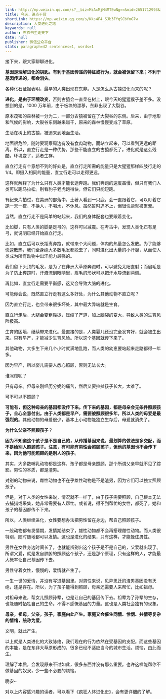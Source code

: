 ```yaml
---
link: http://mp.weixin.qq.com/s?__biz=MzAxMjM4MTEwNg==&mid=2651712993&idx=2&sn=af6c2d391a209bbf2070c6364f55ddcc&chksm=804bf33cb73c7a2a8290b60bee33d38faeda3e868890d071191b421c24706e91485ecd46671f#rd
title: 今天，讲点干货
shortLink: https://mp.weixin.qq.com/s/Kks4F4_SJb3FYqSCbYnG7w
description: 人类进化之路
keywords: null
author: 布衣书生走天下
date: null
publisher: 微信公众平台
stats: paragraph=42 sentences=1, words=1
---
```


接下来，跟大家聊聊进化。

**基因是理解进化的钥匙。有利于基因传递的特征或行为，就会被保留下来；不利于基因传递的，都会消失**。

各种化石证据表明，最早的人类出现在东非。人是怎么从古猿进化而来的呢？

**进化，是由于环境改变**，否则古猿会一直呆在树上，跟今天的猩猩猴子差不多。没想到的是，1000 万年前，由于板块的漂移，东非出现了大裂谷。

原本茂密的森林被一分为二，一部分古猿被留在了大裂谷的东侧。后来，由于地形和气候的影响，大裂谷东侧越来越干，原来的森林慢慢变成了草原。

生活在树上的古猿，被迫来到地面生活。

地面很危险，随时要观察周边有没有食肉动物，而站立起来，可以看到更远的距离。所以，直立行走是一种优势，那些不能直立的古猿都死了。进化就是这么残酷，环境变了，适者生存。

直立行走有个意想不到的好处是，直立行走所需的能量只是大猩猩那样四肢行走的 1/4。即摄入相同的能量，直立行走可以走得更远。

这样就解释了为什么只有人类才能长途奔跑。我们奔跑的速度虽慢，但只有我们人类可以跑马拉松。别看豹子老虎跑得快，但它们只能短跑。

有纪录片拍过，在美洲的部落中，土著人看到一只鹿，会一直跟着它，可以盯着它跑一天一夜，不换人，不喝水，不休息。虽然暂时追不上，但很快鹿就被累晕。

当然，直立行走不是简单的站起来，我们的身体配套也要跟着变化。

比如脚，只有人类的脚是足弓的，这样可以减震。在考古中，发现人类化石有足弓，就说明已经开始直立行走。

比如，直立后可以长距离奔跑，就带来个大问题，体内的热量怎么发散。为了能够快速散热，我们全身绝大多数毛发都脱去了，同时进化出大量的小汗腺，从而使人类成为所有动物中出汗能力最强的。

我们留下头顶的毛发，是为了在非洲大草原奔跑时，可以避免太阳直射；而眉毛是为了防止奔跑时，汗液流到眼睛里，眉毛的形状可以把汗水导流到两侧。

再比如，直立行走需要平衡感，这又会导致大脑的进化。

可能你会说，既然直立行走有这么多好处，为什么其他动物不直立呢？

因为直立行走，也会带来很多坏处，其中最大弊端就是生育。

直立行走后，大腿会变粗靠拢，压缩了产道，加上脑袋的变大，导致人类的生育风险极高。

生育的困境，继续带来进化。最直接的是，人类婴儿还没完全发育好，就会被生出来。只有早产，才能减少生育风险。所以这个基因就传下来了。

其他动物，大多生下来几个小时就满地乱跑，而人类的幼崽要站起来走路都得一年多。

因为早产，所以婴儿需要人悉心照顾，否则无法长大。

谁照顾呢？

只有母亲。但母亲刚经历分娩的痛苦，然后又要拉扯孩子长大，太难了。

可不可以不照顾？

**可能有，但这种母亲的基因都没传下来。传下来的基因，都是母亲会无条件照顾孩子，全心全意付出。由于人类都是早产，需要被照顾很多年，所以人类的母爱是最强烈的**。其他动物的母爱很少，基本上小动物能独立生存后，母爱就消失了。

**为什么父亲不照顾孩子**？

**因为不知道这个孩子是不是自己的，从传播基因来说，最划算的做法是多交配，而不是给别人照顾孩子。注意，有可能有男性会照顾孩子，但他的基因也不会传下来，因为他可能照顾的是别人的孩子**。

其实，大多数哺乳动物都是这样，孩子都是母亲照顾，那个所谓父亲早就不见了踪影。男性的本质，都是渣男。

对别的动物来说，雌性动物也不在乎雄性动物是不是渣男，因为它们可以独立照顾孩子。

但是，对于人类的女性来说，情况就不一样了，由于孩子需要照顾，自己根本无法去捕猎或采集，她非常需要有人帮忙。或者说，得不到帮忙的女性，都死了，她和孩子的基因都传不下来。

所以，人类继续进化，女性要想办法把男性留在身边，帮自己照顾孩子。

一般动物都有发情期，发情期结束了，雄性动物都不会再搭理雌性动物。而人类很特别，随时随地都可以发情。这也是进化的结果，只有这样，才能拴住男性。

男性在女性身边时间长了，也就能辨别出这个孩子是不是自己的，父爱就出现了。所谓父爱，就是发自肺腑的照顾这个孩子，还是那个原理，只有这样的人，才能最大概率让自己基因传下去。

男性守着女性，慢慢的，爱情就产生了。

一生一世的爱情，并没有写进基因里。对男性来说，见异思迁的渣男基因没有灭绝，还是存在。所以，为了孩子能得到照顾，母亲还需要人来帮忙，比如祖母。

对祖母来说，帮女儿照顾孙辈，也是让自己的基因传下去。祖辈为了孙辈的生存，也能随时牺牲自己的生命，不得不感慨基因的力量。这也是人类社会独有的现象。

**母亲，祖母，父亲，孩子，家庭由此产生。家庭又会催生同情、怜悯、共情等复杂的情绪，统称为爱**。

文明，就此产生。

以上就是人类进化的大致脉络，我们现在的行为依然在受基因的支配。而这些基因的本能，是在东非大草原形成的，很多已经不适应当今的城市生活。烦恼，由此而生。

理解了本质，会发现原来不过如此，很多东西并没有那么重要。也许这样能帮你不做基因的奴隶，少一些不必要的烦恼。

晚安~

对以上内容感兴趣的读者，可以看下《疯狂人体进化史》，会有更详细的了解。
